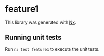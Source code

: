 # feature1

This library was generated with [Nx](https://nx.dev).

## Running unit tests

Run `nx test feature1` to execute the unit tests.

